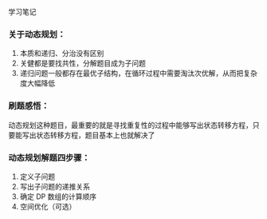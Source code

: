 学习笔记

### 关于动态规划：
1. 本质和递归、分治没有区别
2. 关健都是要找共性，分解题目成为子问题
3. 递归问题一般都存在最优子结构，在循环过程中需要淘汰次优解，从而把复杂度大幅降低

### 刷题感悟：
动态规划这种题目，最重要的就是寻找重复性的过程中能够写出状态转移方程，只要能写出状态转移方程，题目基本上也就解决了

### 动态规划解题四步骤：
1. 定义子问题
2. 写出子问题的递推关系
3. 确定 DP 数组的计算顺序
4. 空间优化（可选）